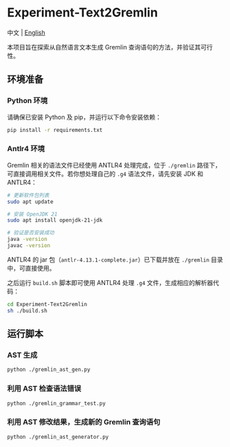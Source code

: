 # Experiment-Text2Gremlin
中文 | [English](./README.md)

本项目旨在探索从自然语言文本生成 Gremlin 查询语句的方法，并验证其可行性。

## 环境准备

### Python 环境
请确保已安装 Python 及 pip，并运行以下命令安装依赖：
```bash
pip install -r requirements.txt
```

### Antlr4 环境
Gremlin 相关的语法文件已经使用 ANTLR4 处理完成，位于 `./gremlin` 路径下，可直接调用相关文件。若你想处理自己的 `.g4` 语法文件，请先安装 JDK 和 ANTLR4：

```bash
# 更新软件包列表
sudo apt update

# 安装 OpenJDK 21
sudo apt install openjdk-21-jdk

# 验证是否安装成功
java -version
javac -version
```

ANTLR4 的 jar 包（`antlr-4.13.1-complete.jar`）已下载并放在 `./gremlin` 目录中，可直接使用。

之后运行 `build.sh` 脚本即可使用 ANTLR4 处理 `.g4` 文件，生成相应的解析器代码：

```bash
cd Experiment-Text2Gremlin
sh ./build.sh
```

## 运行脚本

### AST 生成
```bash
python ./gremlin_ast_gen.py
```

### 利用 AST 检查语法错误
```bash
python ./gremlin_grammar_test.py
```

### 利用 AST 修改结果，生成新的 Gremlin 查询语句
```bash
python ./gremlin_ast_generator.py
```

